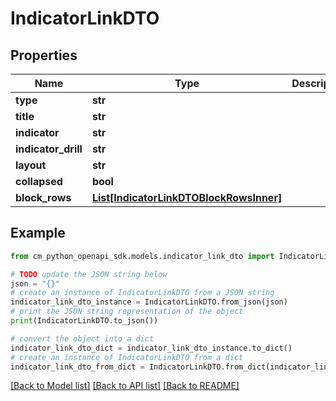 # IndicatorLinkDTO


## Properties

Name | Type | Description | Notes
------------ | ------------- | ------------- | -------------
**type** | **str** |  | 
**title** | **str** |  | [optional] 
**indicator** | **str** |  | 
**indicator_drill** | **str** |  | 
**layout** | **str** |  | [optional] 
**collapsed** | **bool** |  | [optional] 
**block_rows** | [**List[IndicatorLinkDTOBlockRowsInner]**](IndicatorLinkDTOBlockRowsInner.md) |  | [optional] 

## Example

```python
from cm_python_openapi_sdk.models.indicator_link_dto import IndicatorLinkDTO

# TODO update the JSON string below
json = "{}"
# create an instance of IndicatorLinkDTO from a JSON string
indicator_link_dto_instance = IndicatorLinkDTO.from_json(json)
# print the JSON string representation of the object
print(IndicatorLinkDTO.to_json())

# convert the object into a dict
indicator_link_dto_dict = indicator_link_dto_instance.to_dict()
# create an instance of IndicatorLinkDTO from a dict
indicator_link_dto_from_dict = IndicatorLinkDTO.from_dict(indicator_link_dto_dict)
```
[[Back to Model list]](../README.md#documentation-for-models) [[Back to API list]](../README.md#documentation-for-api-endpoints) [[Back to README]](../README.md)


